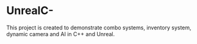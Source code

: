 # UnrealC-
This project is created to demonstrate combo systems, inventory system, dynamic camera and AI in C++ and Unreal.
